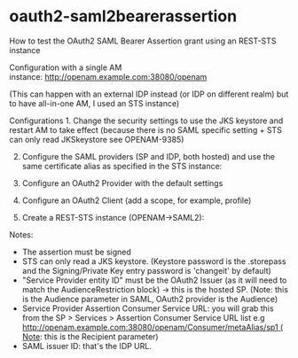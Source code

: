 # oauth2-saml2bearerassertion
How to test the OAuth2 SAML Bearer Assertion grant using an REST-STS instance

Configuration with a single AM instance: http://openam.example.com:38080/openam

(This can happen with an external IDP instead (or IDP on different realm) but to have all-in-one AM, I used an STS instance)

Configurations
1. Change the security settings to use the JKS keystore and restart AM to take effect (because there is no SAML specific setting + STS can only read JKSkeystore see OPENAM-9385)

2. Configure the SAML providers (SP and IDP, both hosted) and use the same certificate alias as specified in the STS instance:

3. Configure an OAuth2 Provider with the default settings

4. Configure an OAuth2 Client (add a scope, for example, profile)

5. Create a REST-STS instance (OPENAM->SAML2):

Notes:

* The assertion must be signed
* STS can only read a JKS keystore. (Keystore password is the .storepass and the Signing/Private Key entry password is 'changeit' by default)
* "Service Provider entity ID" must be the OAuth2 Issuer (as it will need to match the AudienceRestriction block) → this is the hosted SP. (Note: this is the Audience parameter in SAML, OAuth2 provider is the Audience)
* Service Provider Assertion Consumer Service URL: you will grab this from the SP > Services > Assertion Consumer Service URL list e.g http://openam.example.com:38080/openam/Consumer/metaAlias/sp1 (Note: this is the Recipient parameter)
* SAML issuer ID: that's the IDP URL.
